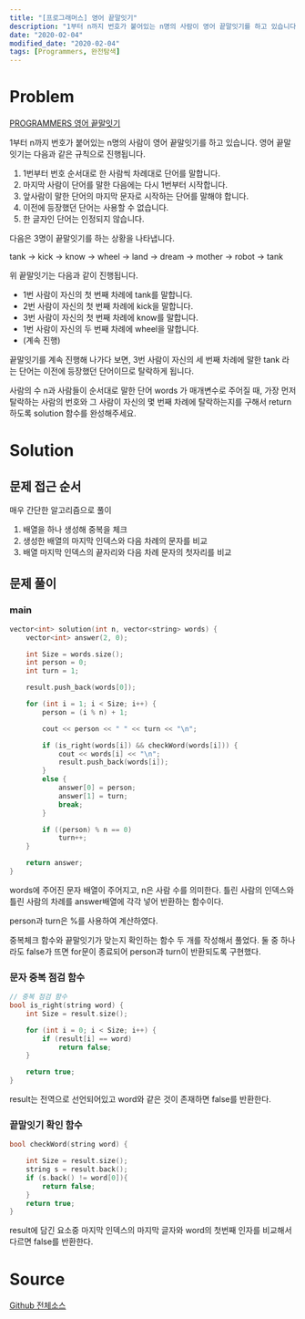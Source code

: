```yaml
---
title: "[프로그래머스] 영어 끝말잇기"
description: "1부터 n까지 번호가 붙어있는 n명의 사람이 영어 끝말잇기를 하고 있습니다. 영어 끝말잇기는 다음과 같은 규칙으로 진행됩니다."
date: "2020-02-04"
modified_date: "2020-02-04"
tags: [Programmers, 완전탐색]
---
```


# Problem

[PROGRAMMERS 영어 끝말잇기](https://programmers.co.kr/learn/courses/30/lessons/12981)

1부터 n까지 번호가 붙어있는 n명의 사람이 영어 끝말잇기를 하고 있습니다. 영어 끝말잇기는 다음과 같은 규칙으로 진행됩니다.

1. 1번부터 번호 순서대로 한 사람씩 차례대로 단어를 말합니다.
2. 마지막 사람이 단어를 말한 다음에는 다시 1번부터 시작합니다.
3. 앞사람이 말한 단어의 마지막 문자로 시작하는 단어를 말해야 합니다.
4. 이전에 등장했던 단어는 사용할 수 없습니다.
5. 한 글자인 단어는 인정되지 않습니다.

다음은 3명이 끝말잇기를 하는 상황을 나타냅니다.

tank → kick → know → wheel → land → dream → mother → robot → tank

위 끝말잇기는 다음과 같이 진행됩니다.

- 1번 사람이 자신의 첫 번째 차례에 tank를 말합니다.
- 2번 사람이 자신의 첫 번째 차례에 kick을 말합니다.
- 3번 사람이 자신의 첫 번째 차례에 know를 말합니다.
- 1번 사람이 자신의 두 번째 차례에 wheel을 말합니다.
- (계속 진행)

끝말잇기를 계속 진행해 나가다 보면, 3번 사람이 자신의 세 번째 차례에 말한 tank 라는 단어는 이전에 등장했던 단어이므로 탈락하게 됩니다.

사람의 수 n과 사람들이 순서대로 말한 단어 words 가 매개변수로 주어질 때, 가장 먼저 탈락하는 사람의 번호와 그 사람이 자신의 몇 번째 차례에 탈락하는지를 구해서 return 하도록 solution 함수를 완성해주세요.

# Solution

## 문제 접근 순서

매우 간단한 알고리즘으로 풀이

1. 배열을 하나 생성해 중복을 체크
2. 생성한 배열의 마지막 인덱스와 다음 차례의 문자를 비교
3. 배열 마지막 인덱스의 끝자리와 다음 차례 문자의 첫자리를 비교

## 문제 풀이

### main

```cpp
vector<int> solution(int n, vector<string> words) {
	vector<int> answer(2, 0);

	int Size = words.size();
	int person = 0;
	int turn = 1;

	result.push_back(words[0]);

	for (int i = 1; i < Size; i++) {
		person = (i % n) + 1;

		cout << person << " " << turn << "\n";

		if (is_right(words[i]) && checkWord(words[i])) {
			cout << words[i] << "\n";
			result.push_back(words[i]);
		}
		else {
			answer[0] = person;
			answer[1] = turn;
			break;
		}

		if ((person) % n == 0)
			turn++;
	}

	return answer;
}
```

words에 주어진 문자 배열이 주어지고, n은 사람 수를 의미한다. 틀린 사람의 인덱스와 틀린 사람의 차례를 answer배열에 각각 넣어 반환하는 함수이다.

person과 turn은 %를 사용하여 계산하였다.

중복체크 함수와 끝말잇기가 맞는지 확인하는 함수 두 개를 작성해서 풀었다. 둘 중 하나라도 false가 뜨면 for문이 종료되어 person과 turn이 반환되도록 구현했다.

### 문자 중복 점검 함수

```cpp
// 중복 점검 함수
bool is_right(string word) {
	int Size = result.size();

	for (int i = 0; i < Size; i++) {
		if (result[i] == word)
			return false;
	}

	return true;
}
```

result는 전역으로 선언되어있고 word와 같은 것이 존재하면 false를 반환한다.

### 끝말잇기 확인 함수

```cpp
bool checkWord(string word) {

	int Size = result.size();
	string s = result.back();
	if (s.back() != word[0]){
		return false;
	}
	return true;
}
```

result에 담긴 요소중 마지막 인덱스의 마지막 글자와 word의 첫번째 인자를 비교해서 다르면 false를 반환한다.

# Source

[Github 전체소스](https://github.com/MinByeongChan/myMBC/blob/master/Codetest/Programmers/12981_WordGame.cpp)
